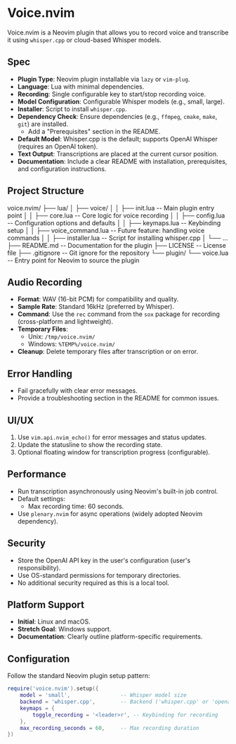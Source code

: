 # Voice.nvim

Voice.nvim is a Neovim plugin that allows you to record voice and transcribe it using `whisper.cpp` or cloud-based Whisper models.

## Spec

- **Plugin Type**: Neovim plugin installable via `lazy` or `vim-plug`.
- **Language**: Lua with minimal dependencies.
- **Recording**: Single configurable key to start/stop recording voice.
- **Model Configuration**: Configurable Whisper models (e.g., small, large).
- **Installer**: Script to install `whisper.cpp`.
- **Dependency Check**: Ensure dependencies (e.g., `ffmpeg`, `cmake`, `make`, `git`) are installed.
  - Add a "Prerequisites" section in the README.
- **Default Model**: Whisper.cpp is the default; supports OpenAI Whisper (requires an OpenAI token).
- **Text Output**: Transcriptions are placed at the current cursor position.
- **Documentation**: Include a clear README with installation, prerequisites, and configuration instructions.


## Project Structure

voice.nvim/
├── lua/
│   ├── voice/
│   │   ├── init.lua        -- Main plugin entry point
│   │   ├── core.lua        -- Core logic for voice recording
│   │   ├── config.lua      -- Configuration options and defaults
│   │   ├── keymaps.lua     -- Keybinding setup
│   │   ├── voice_command.lua -- Future feature: handling voice commands
│   │   ├── installer.lua -- Script for installing whisper.cpp
│   └── ...
├── README.md              -- Documentation for the plugin
├── LICENSE                -- License file
├── .gitignore             -- Git ignore for the repository
└── plugin/
    └── voice.lua          -- Entry point for Neovim to source the plugin


## Audio Recording

- **Format**: WAV (16-bit PCM) for compatibility and quality.
- **Sample Rate**: Standard 16kHz (preferred by Whisper).
- **Command**: Use the `rec` command from the `sox` package for recording (cross-platform and lightweight).
- **Temporary Files**:
  - Unix: `/tmp/voice.nvim/`
  - Windows: `%TEMP%/voice.nvim/`
- **Cleanup**: Delete temporary files after transcription or on error.


## Error Handling

- Fail gracefully with clear error messages.
- Provide a troubleshooting section in the README for common issues.


## UI/UX

1. Use `vim.api.nvim_echo()` for error messages and status updates.
2. Update the statusline to show the recording state.
3. Optional floating window for transcription progress (configurable).


## Performance

- Run transcription asynchronously using Neovim's built-in job control.
- Default settings:
  - Max recording time: 60 seconds.
- Use `plenary.nvim` for async operations (widely adopted Neovim dependency).


## Security

- Store the OpenAI API key in the user's configuration (user's responsibility).
- Use OS-standard permissions for temporary directories.
- No additional security required as this is a local tool.


## Platform Support

- **Initial**: Linux and macOS.
- **Stretch Goal**: Windows support.
- **Documentation**: Clearly outline platform-specific requirements.


## Configuration

Follow the standard Neovim plugin setup pattern:

```lua
require('voice.nvim').setup({
    model = 'small',                -- Whisper model size
    backend = 'whisper.cpp',        -- Backend ('whisper.cpp' or 'openai')
    keymaps = {
        toggle_recording = '<leader>r', -- Keybinding for recording
    },
    max_recording_seconds = 60,     -- Max recording duration
})
